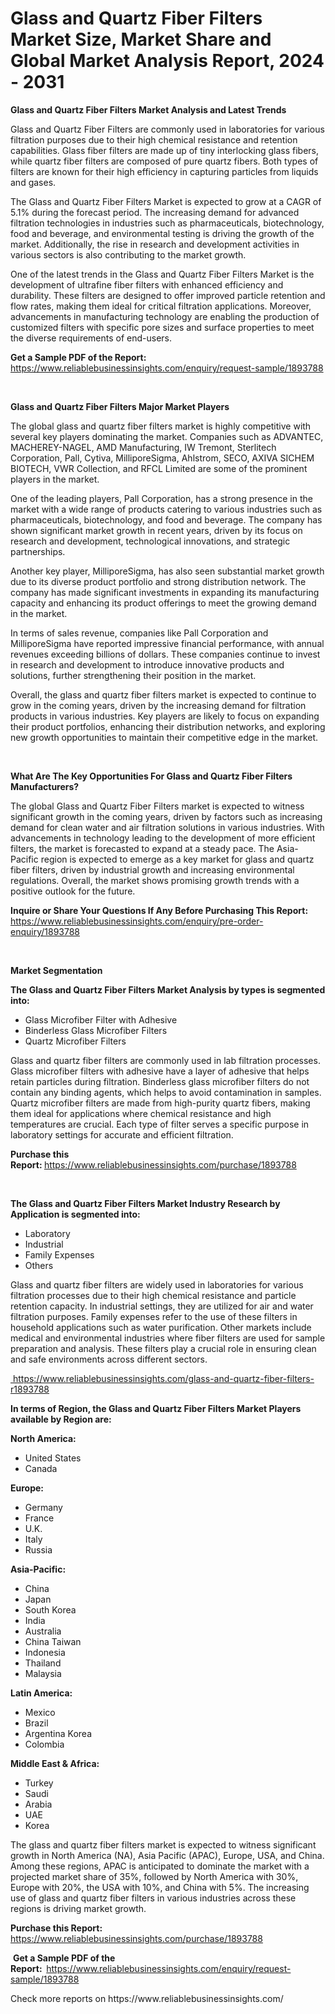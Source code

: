 <p><h1>Glass and Quartz Fiber Filters Market Size, Market Share and Global Market Analysis Report, 2024 - 2031</h1></p><p><strong>Glass and Quartz Fiber Filters Market Analysis and Latest Trends</strong></p>
<p><p>Glass and Quartz Fiber Filters are commonly used in laboratories for various filtration purposes due to their high chemical resistance and retention capabilities. Glass fiber filters are made up of tiny interlocking glass fibers, while quartz fiber filters are composed of pure quartz fibers. Both types of filters are known for their high efficiency in capturing particles from liquids and gases.</p><p>The Glass and Quartz Fiber Filters Market is expected to grow at a CAGR of 5.1% during the forecast period. The increasing demand for advanced filtration technologies in industries such as pharmaceuticals, biotechnology, food and beverage, and environmental testing is driving the growth of the market. Additionally, the rise in research and development activities in various sectors is also contributing to the market growth.</p><p>One of the latest trends in the Glass and Quartz Fiber Filters Market is the development of ultrafine fiber filters with enhanced efficiency and durability. These filters are designed to offer improved particle retention and flow rates, making them ideal for critical filtration applications. Moreover, advancements in manufacturing technology are enabling the production of customized filters with specific pore sizes and surface properties to meet the diverse requirements of end-users.</p></p>
<p><strong>Get a Sample PDF of the Report:&nbsp;</strong> <a href="https://www.reliablebusinessinsights.com/enquiry/request-sample/1893788">https://www.reliablebusinessinsights.com/enquiry/request-sample/1893788</a></p>
<p>&nbsp;</p>
<p><strong>Glass and Quartz Fiber Filters Major Market Players</strong></p>
<p><p>The global glass and quartz fiber filters market is highly competitive with several key players dominating the market. Companies such as ADVANTEC, MACHEREY-NAGEL, AMD Manufacturing, IW Tremont, Sterlitech Corporation, Pall, Cytiva, MilliporeSigma, Ahlstrom, SECO, AXIVA SICHEM BIOTECH, VWR Collection, and RFCL Limited are some of the prominent players in the market.</p><p>One of the leading players, Pall Corporation, has a strong presence in the market with a wide range of products catering to various industries such as pharmaceuticals, biotechnology, and food and beverage. The company has shown significant market growth in recent years, driven by its focus on research and development, technological innovations, and strategic partnerships.</p><p>Another key player, MilliporeSigma, has also seen substantial market growth due to its diverse product portfolio and strong distribution network. The company has made significant investments in expanding its manufacturing capacity and enhancing its product offerings to meet the growing demand in the market.</p><p>In terms of sales revenue, companies like Pall Corporation and MilliporeSigma have reported impressive financial performance, with annual revenues exceeding billions of dollars. These companies continue to invest in research and development to introduce innovative products and solutions, further strengthening their position in the market.</p><p>Overall, the glass and quartz fiber filters market is expected to continue to grow in the coming years, driven by the increasing demand for filtration products in various industries. Key players are likely to focus on expanding their product portfolios, enhancing their distribution networks, and exploring new growth opportunities to maintain their competitive edge in the market.</p></p>
<p>&nbsp;</p>
<p><strong>What Are The Key Opportunities For Glass and Quartz Fiber Filters Manufacturers?</strong></p>
<p><p>The global Glass and Quartz Fiber Filters market is expected to witness significant growth in the coming years, driven by factors such as increasing demand for clean water and air filtration solutions in various industries. With advancements in technology leading to the development of more efficient filters, the market is forecasted to expand at a steady pace. The Asia-Pacific region is expected to emerge as a key market for glass and quartz fiber filters, driven by industrial growth and increasing environmental regulations. Overall, the market shows promising growth trends with a positive outlook for the future.</p></p>
<p><strong>Inquire or Share Your Questions If Any Before Purchasing This Report:</strong> <a href="https://www.reliablebusinessinsights.com/enquiry/pre-order-enquiry/1893788">https://www.reliablebusinessinsights.com/enquiry/pre-order-enquiry/1893788</a></p>
<p>&nbsp;</p>
<p><strong>Market Segmentation</strong></p>
<p><strong>The Glass and Quartz Fiber Filters Market Analysis by types is segmented into:</strong></p>
<p><ul><li>Glass Microfiber Filter with Adhesive</li><li>Binderless Glass Microfiber Filters</li><li>Quartz Microfiber Filters</li></ul></p>
<p><p>Glass and quartz fiber filters are commonly used in lab filtration processes. Glass microfiber filters with adhesive have a layer of adhesive that helps retain particles during filtration. Binderless glass microfiber filters do not contain any binding agents, which helps to avoid contamination in samples. Quartz microfiber filters are made from high-purity quartz fibers, making them ideal for applications where chemical resistance and high temperatures are crucial. Each type of filter serves a specific purpose in laboratory settings for accurate and efficient filtration.</p></p>
<p><strong>Purchase this Report:&nbsp;</strong><a href="https://www.reliablebusinessinsights.com/purchase/1893788">https://www.reliablebusinessinsights.com/purchase/1893788</a></p>
<p>&nbsp;</p>
<p><strong>The Glass and Quartz Fiber Filters Market Industry Research by Application is segmented into:</strong></p>
<p><ul><li>Laboratory</li><li>Industrial</li><li>Family Expenses</li><li>Others</li></ul></p>
<p><p>Glass and quartz fiber filters are widely used in laboratories for various filtration processes due to their high chemical resistance and particle retention capacity. In industrial settings, they are utilized for air and water filtration purposes. Family expenses refer to the use of these filters in household applications such as water purification. Other markets include medical and environmental industries where fiber filters are used for sample preparation and analysis. These filters play a crucial role in ensuring clean and safe environments across different sectors.</p></p>
<p><a href="https://www.reliablebusinessinsights.com/glass-and-quartz-fiber-filters-r1893788">&nbsp;https://www.reliablebusinessinsights.com/glass-and-quartz-fiber-filters-r1893788</a></p>
<p><strong>In terms of Region, the Glass and Quartz Fiber Filters Market Players available by Region are:</strong></p>
<p>
    <p> <strong> North America: </strong>
        <ul>
            <li>United States</li>
            <li>Canada</li>
        </ul>
        </p> 
    <p> <strong> Europe: </strong>
        <ul>
            <li>Germany</li>
            <li>France</li>
            <li>U.K.</li>
            <li>Italy</li>
            <li>Russia</li>
        </ul>
        </p> 
    <p> <strong> Asia-Pacific: </strong>
        <ul>
            <li>China</li>
            <li>Japan</li>
            <li>South Korea</li>
            <li>India</li>
            <li>Australia</li>
            <li>China Taiwan</li>
            <li>Indonesia</li>
            <li>Thailand</li>
            <li>Malaysia</li>
        </ul>
        </p> 
    <p> <strong> Latin America: </strong>
        <ul>
            <li>Mexico</li>
            <li>Brazil</li>
            <li>Argentina Korea</li>
            <li>Colombia</li>
        </ul>
        </p> 
    <p> <strong> Middle East & Africa: </strong>
        <ul>
            <li>Turkey</li>
            <li>Saudi</li>
            <li>Arabia</li>
            <li>UAE</li>
            <li>Korea</li>
        </ul>
    </p>
    </p>
<p><p>The glass and quartz fiber filters market is expected to witness significant growth in North America (NA), Asia Pacific (APAC), Europe, USA, and China. Among these regions, APAC is anticipated to dominate the market with a projected market share of 35%, followed by North America with 30%, Europe with 20%, the USA with 10%, and China with 5%. The increasing use of glass and quartz fiber filters in various industries across these regions is driving market growth.</p></p>
<p><strong>Purchase this Report: </strong><a href="https://www.reliablebusinessinsights.com/purchase/1893788">https://www.reliablebusinessinsights.com/purchase/1893788</a></p>
<p>&nbsp;<strong>Get a Sample PDF of the Report:&nbsp;&nbsp;</strong><a href="https://www.reliablebusinessinsights.com/enquiry/request-sample/1893788">https://www.reliablebusinessinsights.com/enquiry/request-sample/1893788</a></p>
<p><strong></strong></p>
<p>Check more reports on https://www.reliablebusinessinsights.com/</p>